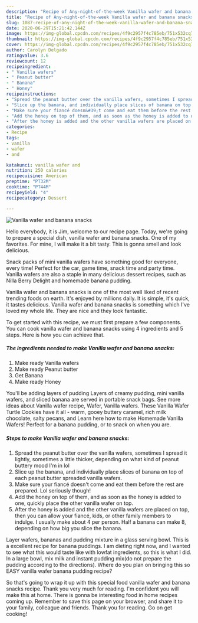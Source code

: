```yaml
---
description: "Recipe of Any-night-of-the-week Vanilla wafer and banana snacks"
title: "Recipe of Any-night-of-the-week Vanilla wafer and banana snacks"
slug: 1087-recipe-of-any-night-of-the-week-vanilla-wafer-and-banana-snacks
date: 2020-06-29T15:21:42.144Z
image: https://img-global.cpcdn.com/recipes/4f9c2957f4c785eb/751x532cq70/vanilla-wafer-and-banana-snacks-recipe-main-photo.jpg
thumbnail: https://img-global.cpcdn.com/recipes/4f9c2957f4c785eb/751x532cq70/vanilla-wafer-and-banana-snacks-recipe-main-photo.jpg
cover: https://img-global.cpcdn.com/recipes/4f9c2957f4c785eb/751x532cq70/vanilla-wafer-and-banana-snacks-recipe-main-photo.jpg
author: Carolyn Delgado
ratingvalue: 3.6
reviewcount: 12
recipeingredient:
- " Vanilla wafers"
- " Peanut butter"
- " Banana"
- " Honey"
recipeinstructions:
- "Spread the peanut butter over the vanilla wafers, sometimes I spread it lightly, sometimes a little thicker, depending on what kind of peanut buttery mood I&#39;m in lol"
- "Slice up the banana, and individually place slices of banana on top of each peanut butter spreaded vanilla wafers."
- "Make sure your fiancé doesn&#39;t come and eat them before the rest are prepared. Lol seriously though!"
- "Add the honey on top of them, and as soon as the honey is added to one, quickly place the other vanilla wafer on top."
- "After the honey is added and the other vanilla wafers are placed on top, then you can allow your fiancé, kids, or other family members to indulge. I usually make about 4 per person. Half a banana can make 8, depending on how big you slice the banana."
categories:
- Recipe
tags:
- vanilla
- wafer
- and

katakunci: vanilla wafer and 
nutrition: 250 calories
recipecuisine: American
preptime: "PT32M"
cooktime: "PT44M"
recipeyield: "4"
recipecategory: Dessert

---
```



![Vanilla wafer and banana snacks](https://img-global.cpcdn.com/recipes/4f9c2957f4c785eb/751x532cq70/vanilla-wafer-and-banana-snacks-recipe-main-photo.jpg)

Hello everybody, it is Jim, welcome to our recipe page. Today, we're going to prepare a special dish, vanilla wafer and banana snacks. One of my favorites. For mine, I will make it a bit tasty. This is gonna smell and look delicious.

Snack packs of mini vanilla wafers have something good for everyone, every time! Perfect for the car, game time, snack time and party time. Vanilla wafers are also a staple in many delicious dessert recipes, such as Nilla Berry Delight and homemade banana pudding.

Vanilla wafer and banana snacks is one of the most well liked of recent trending foods on earth. It's enjoyed by millions daily. It is simple, it's quick, it tastes delicious. Vanilla wafer and banana snacks is something which I've loved my whole life. They are nice and they look fantastic.


To get started with this recipe, we must first prepare a few components. You can cook vanilla wafer and banana snacks using 4 ingredients and 5 steps. Here is how you can achieve that.

<!--inarticleads1-->

##### The ingredients needed to make Vanilla wafer and banana snacks:

1. Make ready  Vanilla wafers
1. Make ready  Peanut butter
1. Get  Banana
1. Make ready  Honey


You&#39;ll be adding layers of pudding Layers of creamy pudding, mini vanilla wafers, and sliced banana are served in portable snack bags. See more ideas about Vanilla wafer recipe, Wafer, Vanilla wafers. These Vanilla Wafer Turtle Cookies have it all - warm, gooey buttery caramel, rich milk chocolate, salty pecans, and Learn here how to make Homemade Vanilla Wafers! Perfect for a banana pudding, or to snack on when you are. 

<!--inarticleads2-->

##### Steps to make Vanilla wafer and banana snacks:

1. Spread the peanut butter over the vanilla wafers, sometimes I spread it lightly, sometimes a little thicker, depending on what kind of peanut buttery mood I&#39;m in lol
1. Slice up the banana, and individually place slices of banana on top of each peanut butter spreaded vanilla wafers.
1. Make sure your fiancé doesn&#39;t come and eat them before the rest are prepared. Lol seriously though!
1. Add the honey on top of them, and as soon as the honey is added to one, quickly place the other vanilla wafer on top.
1. After the honey is added and the other vanilla wafers are placed on top, then you can allow your fiancé, kids, or other family members to indulge. I usually make about 4 per person. Half a banana can make 8, depending on how big you slice the banana.


Layer wafers, bananas and pudding mixture in a glass serving bowl. This is a excellent recipe for banana puddings. I am dieting right now, and I wanted to see what this would taste like with lowfat ingredients, so this is what I did. In a large bowl, mix milk and instant pudding mix(do not prepare the pudding according to the directions). Where do you plan on bringing this so EASY vanilla wafer banana pudding recipe? 

So that's going to wrap it up with this special food vanilla wafer and banana snacks recipe. Thank you very much for reading. I'm confident you will make this at home. There is gonna be interesting food in home recipes coming up. Remember to save this page on your browser, and share it to your family, colleague and friends. Thank you for reading. Go on get cooking!
